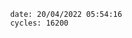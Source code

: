 

                date: 20/04/2022 05:54:16
                cycles: 16200

                         